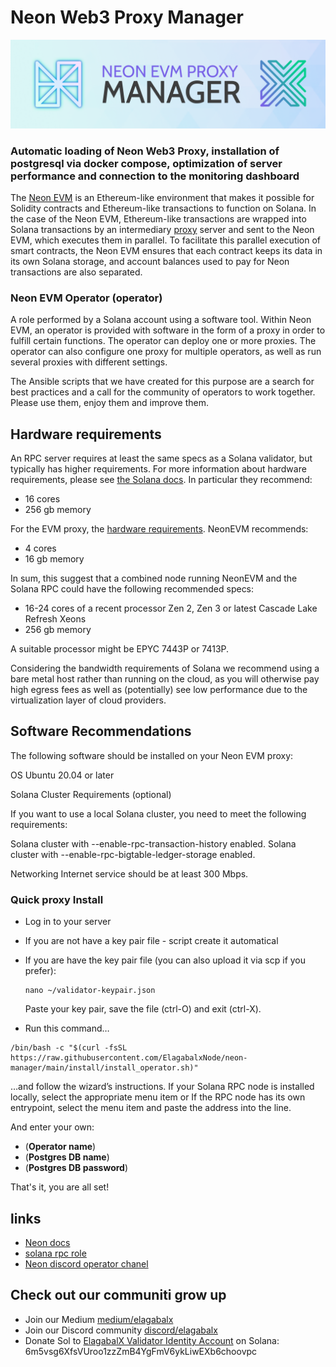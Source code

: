# Neon Web3 Proxy Manager

<img src="docs/bnmanag.png" width=1000>

### Automatic loading of Neon Web3 Proxy, installation of postgresql via docker compose, optimization of server performance and connection to the monitoring dashboard
 
The [Neon EVM](https://neon-labs.org/) is an Ethereum-like environment that makes it possible for Solidity contracts and Ethereum-like transactions to function on Solana. In the case of the Neon EVM, Ethereum-like transactions are wrapped into Solana transactions by an intermediary [proxy](https://docs.neon-labs.org/docs/architecture/neon_evm_arch/#neon-web3-proxy-proxy) server and sent to the Neon EVM, which executes them in parallel. To facilitate this parallel execution of smart contracts, the Neon EVM ensures that each contract keeps its data in its own Solana storage, and account balances used to pay for Neon transactions are also separated.

### Neon EVM Operator (operator)
A role performed by a Solana account using a software tool. Within Neon EVM, an operator is provided with software in the form of a proxy in order to fulfill certain functions. The operator can deploy one or more proxies. The operator can also configure one proxy for multiple operators, as well as run several proxies with different settings.

The Ansible scripts that we have created for this purpose are a search for best practices and a call for the community of operators to work together.
Please use them, enjoy them and improve them.

## Hardware requirements

An RPC server requires at least the same specs as a Solana validator, but typically has higher requirements. For more information about hardware requirements, please see [the Solana docs](https://docs.solana.com/running-validator/validator-reqs). In particular they recommend:

 - 16 cores
 - 256 gb memory

For the EVM proxy, the [hardware requirements](https://docs.neon-labs.org/docs/proxy/operator_guide#hardware-recommendations). NeonEVM recommends:

 - 4 cores
 - 16 gb memory

In sum, this suggest that a combined node running NeonEVM and the Solana RPC could have the following recommended specs:

 - 16-24 cores of a recent processor Zen 2, Zen 3 or latest Cascade Lake Refresh Xeons
 - 256 gb memory

A suitable processor might be EPYC 7443P or 7413P.

Considering the bandwidth requirements of Solana we recommend using a bare metal host rather than running on the cloud, as you will otherwise pay high egress fees as well as (potentially) see low performance due to the virtualization layer of cloud providers.

## Software Recommendations
The following software should be installed on your Neon EVM proxy:

OS
Ubuntu 20.04 or later

Solana Cluster Requirements (optional)

If you want to use a local Solana cluster, you need to meet the following requirements:

Solana cluster with --enable-rpc-transaction-history enabled.
Solana cluster with --enable-rpc-bigtable-ledger-storage enabled.

Networking
Internet service should be at least 300 Mbps.

### Quick proxy Install

* Log in to your server
* If you are not have a key pair file - script create it automatical
* If you are have the key pair file (you can also upload it via scp if you prefer):

  ````shell
  nano ~/validator-keypair.json
  ````
  
  Paste your key pair, save the file (ctrl-O) and exit (ctrl-X).

* Run this command…

````shell
/bin/bash -c "$(curl -fsSL https://raw.githubusercontent.com/ElagabalxNode/neon-manager/main/install/install_operator.sh)"
````

…and follow the wizard’s instructions. 
If your Solana RPC node is installed locally, select the appropriate menu item or If the RPC node has its own entrypoint, select the menu item and paste the address into the line.

And enter your own:
* (__Operator name__)
* (__Postgres DB name__)
* (__Postgres DB password__)

That's it, you are all set!

## links

* [Neon docs](https://docs.neon-labs.org/docs)
* [solana rpc role](https://github.com/rpcpool/solana-rpc-ansible)
* [Neon discord operator chanel](https://discord.gg/vP47VSZsRZ)

## Check out our communiti grow up

- Join our Medium [medium/elagabalx](https://medium.com/elagabalx)
- Join our Discord community [discord/elagabalx](https://discord.gg/5ybg4wV3zU)
- Donate Sol to [ElagabalX Validator Identity Account](https://solanabeach.io/validator/8gJCfKzr55gM6DtAaFqoWjBGAmsJ71mpHem6qJAASBU4) on Solana: 6m5vsg6XfsVUroo1zzZmB4YgFmV6ykLiwEXb6choovpc
